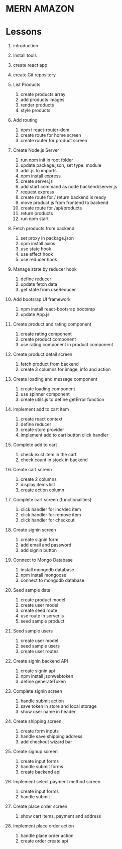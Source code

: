 # MERN AMAZON

# Lessons

1. introduction
2. Install tools
3. create react app
4. create Git repository

5. List Products

   1. create products array
   2. add products images
   3. render products
   4. style products

6. Add routing

   1. npm i react-router-dom
   2. create route for home screen
   3. create router for product screen

7. Create Node.js Server

   1. run npm init in root folder
   2. update package.json, set type: module
   3. add .js to imports
   4. npm install express
   5. create server.js
   6. add start command as node backend/server.js
   7. request express
   8. create route for / return backend is ready
   9. move product.js from frontend to backend
   10. create route for /api/products
   11. return products
   12. run npm start

8. Fetch products from backend

   1. set proxy in package.json
   2. npm install axios
   3. use state hook
   4. use effect hook
   5. use reducer hook

9. Manage state by reducer hook

   1. define reducer
   2. update fetch data
   3. get state from useReducer

10. Add bootsrap UI framework

    1. npm install react-bootsrap bootsrap
    2. update App.js

11. Create product and rating component

    1. create rating component
    2. create product component
    3. use rating component in product component

12. Create product detail screen

    1. fetch product from backend
    2. create 3 columns for image, info and action

13. Create loading and message component

    1. create loading component
    2. use spinner component
    3. create utils.js to define getError function

14. Implement add to cart item

    1. create react context
    2. define reducer
    3. create store provider
    4. implement add to cart button click handler

15. Complete add to cart

    1. check exist item in the cart
    2. check count in stock in backend

16. Create cart screen

    1. create 2 columns
    2. display items list
    3. create action column

17. Complete cart screen (functionalities)

    1. click handler for inc/dec item
    2. click handler for remove item
    3. click handler for checkout

18. Create signin screen

    1. create signin form
    2. add email and password
    3. add signin button

19. Connect to Mongo Database

    1. install mongodb database
    2. npm install mongoose
    3. connect to mongodb database

20. Seed sample data

    1. create product model
    2. create user model
    3. create seed route
    4. use route in server.js
    5. seed sample product

21. Seed sample users

    1. create user model
    2. seed sample users
    3. create user routes

22. Create signin backend API

    1. create signin api
    2. npm install jsonwebtoken
    3. define generateToken

23. Complete signin screen

    1. handle submit action
    2. save token in store and local storage
    3. show user name in header

24. Create shipping screen

    1. create form inputs
    2. handle save shipping address
    3. add checkout wizard bar

25. Create signup screen

    1. create input forms
    2. handle submit forms
    3. create backend api

26. Implement select payment method screen

    1. create input forms
    2. handle submit

27. Create place order screen

    1. show cart items, payment and address

28. Implement place order action
    1. handle place order action
    2. create order create api
